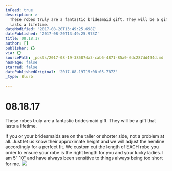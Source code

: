 ```yaml
---
inFeed: true
description: >-
  These robes truly are a fantastic bridesmaid gift. They will be a gift that
  lasts a lifetime.
dateModified: '2017-08-20T13:49:25.698Z'
datePublished: '2017-08-20T13:49:25.973Z'
title: 08.18.17
author: []
publisher: {}
via: {}
sourcePath: _posts/2017-08-19-385874a3-cab6-4871-85a0-6dc287dd494d.md
hasPage: false
starred: false
datePublishedOriginal: '2017-08-19T15:08:05.787Z'
_type: Blurb

---
```

# 08.18.17

These robes truly are a fantastic bridesmaid gift. They will be a gift that lasts a lifetime.

If you or your bridesmaids are on the taller or shorter side, not a problem at all. Just let us know their approximate height and we will adjust the hemline accordingly for a perfect fit. We custom cut the length of EACH robe you order to ensure your robe is the right length for you and your lucky ladies. I am 5" 10" and have always been sensitive to things always being too short for me.
![](https://the-grid-user-content.s3-us-west-2.amazonaws.com/acbd5c9b-d7fe-48f4-9fa9-94a0252f4441.jpg)